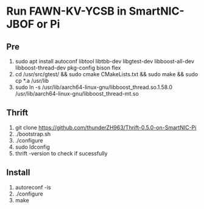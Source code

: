# Run FAWN-KV-YCSB in SmartNIC-JBOF or Pi

## Pre
1.  sudo apt install autoconf libtool libtbb-dev libgtest-dev libboost-all-dev libboost-thread-dev  pkg-config bison flex
2.  cd /usr/src/gtest/ && sudo cmake CMakeLists.txt  && sudo make && sudo cp *.a /usr/lib
3.  sudo ln -s /usr/lib/aarch64-linux-gnu/libboost_thread.so.1.58.0 /usr/lib/aarch64-linux-gnu/libboost_thread-mt.so

## Thrift
1.  git clone https://github.com/thunderZH963/Thrift-0.5.0-on-SmartNIC-Pi
2.  ./bootstrap.sh
3.  ./configure
4.  sudo ldconfig
5.  thrift -version to check if sucessfully
   
## Install
1.  autoreconf -is
2.  ./configure
3.  make
